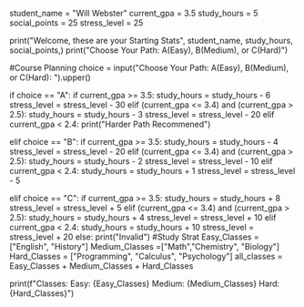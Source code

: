 student_name = "Will Webster"
current_gpa = 3.5
study_hours = 5
social_points = 25
stress_level = 25

print("Welcome, these are your Starting Stats", student_name, study_hours, social_points,)
print("Choose Your Path: A(Easy), B(Medium), or C(Hard)")


#Course Planning
choice = input("Choose Your Path: A(Easy), B(Medium), or C(Hard): ").upper()

if choice == "A":
    if current_gpa >= 3.5:
        study_hours = study_hours - 6
        stress_level = stress_level - 30
    elif (current_gpa <= 3.4) and (current_gpa > 2.5):
        study_hours = study_hours - 3
        stress_level = stress_level - 20
    elif current_gpa < 2.4:
        print("Harder Path Recommened")
       
elif choice == "B":
    if current_gpa >= 3.5:
        study_hours = study_hours - 4
        stress_level = stress_level - 20
    elif (current_gpa <= 3.4) and (current_gpa > 2.5):
        study_hours = study_hours - 2
        stress_level = stress_level - 10
    elif current_gpa < 2.4:
        study_hours = study_hours + 1
        stress_level = stress_level - 5
       
elif choice == "C":
    if current_gpa >= 3.5:
        study_hours = study_hours + 8
        stress_level = stress_level + 5
    elif (current_gpa <= 3.4) and (current_gpa > 2.5):
        study_hours = study_hours + 4
        stress_level = stress_level + 10
    elif current_gpa < 2.4:
        study_hours = study_hours + 10
        stress_level = stress_level + 20
else:
    print("Invalid")
#Study Strat
Easy_Classes = ["English", "History"]
Medium_Classes =["Math","Chemistry", "Biology"]
Hard_Classes = ["Programming", "Calculus", "Psychology"]
all_classes = Easy_Classes + Medium_Classes + Hard_Classes

print(f"Classes: Easy: {Easy_Classes} Medium: {Medium_Classes} Hard: {Hard_Classes}")
